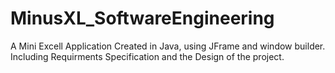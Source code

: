# MinusXL_SoftwareEngineering
A Mini Excell Application Created in Java, using JFrame and window builder.<br>
Including Requirments Specification and the Design of the project.</br>
